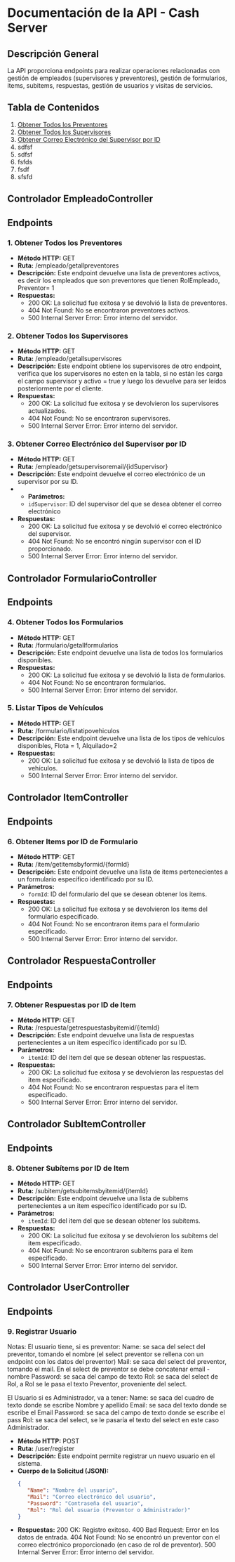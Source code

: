 # Documentación de la API - Cash Server

## Descripción General

La API proporciona endpoints para realizar operaciones relacionadas con gestión de empleados (supervisores y preventores), gestión de formularios, items, subitems, respuestas, gestión de usuarios y visitas de servicios.

## Tabla de Contenidos

1. [Obtener Todos los Preventores](#1-obtener-todos-los-preventores)
2. [Obtener Todos los Supervisores](#2-obtener-todos-los-supervisores)
3. [Obtener Correo Electrónico del Supervisor por ID](#3-obtener-correo-electrónico-del-supervisor-por-id)
4. sdfsf
5. sdfsf
6. fsfds
7. fsdf
8. sfsfd

## Controlador EmpleadoController

## Endpoints

### 1. Obtener Todos los Preventores

- **Método HTTP:** GET
- **Ruta:** /empleado/getallpreventores
- **Descripción:** Este endpoint devuelve una lista de preventores activos, es decir los empleados que son preventores que tienen RolEmpleado, Preventor= 1
- **Respuestas:**
  - 200 OK: La solicitud fue exitosa y se devolvió la lista de preventores.
  - 404 Not Found: No se encontraron preventores activos.
  - 500 Internal Server Error: Error interno del servidor.

### 2. Obtener Todos los Supervisores

- **Método HTTP:** GET
- **Ruta:** /empleado/getallsupervisores
- **Descripción:** Este endpoint obtiene los supervisores de otro endpoint, verifica que los supervisores no esten en la tabla, si no están les carga el campo supervisor y activo = true y luego los devuelve para ser leídos posteriormente por el cliente.
- **Respuestas:**
  - 200 OK: La solicitud fue exitosa y se devolvieron los supervisores actualizados.
  - 404 Not Found: No se encontraron supervisores.
  - 500 Internal Server Error: Error interno del servidor.

### 3. Obtener Correo Electrónico del Supervisor por ID

- **Método HTTP:** GET
- **Ruta:** /empleado/getsupervisoremail/{idSupervisor}
- **Descripción:** Este endpoint devuelve el correo electrónico de un supervisor por su ID.
- - **Parámetros:**
  - `idSupervisor`: ID del supervisor del que se desea obtener el correo electrónico
- **Respuestas:**
  - 200 OK: La solicitud fue exitosa y se devolvió el correo electrónico del supervisor.
  - 404 Not Found: No se encontró ningún supervisor con el ID proporcionado.
  - 500 Internal Server Error: Error interno del servidor.
 
## Controlador FormularioController

## Endpoints

### 4. Obtener Todos los Formularios

- **Método HTTP:** GET
- **Ruta:** /formulario/getallformularios
- **Descripción:** Este endpoint devuelve una lista de todos los formularios disponibles.
- **Respuestas:**
  - 200 OK: La solicitud fue exitosa y se devolvió la lista de formularios.
  - 404 Not Found: No se encontraron formularios.
  - 500 Internal Server Error: Error interno del servidor.

### 5. Listar Tipos de Vehículos

- **Método HTTP:** GET
- **Ruta:** /formulario/listatipovehiculos
- **Descripción:** Este endpoint devuelve una lista de los tipos de vehículos disponibles, Flota = 1, Alquilado=2
- **Respuestas:**
  - 200 OK: La solicitud fue exitosa y se devolvió la lista de tipos de vehículos.
  - 500 Internal Server Error: Error interno del servidor.
 
## Controlador ItemController

## Endpoints

### 6. Obtener Items por ID de Formulario

- **Método HTTP:** GET
- **Ruta:** /item/getitemsbyformid/{formId}
- **Descripción:** Este endpoint devuelve una lista de items pertenecientes a un formulario específico identificado por su ID.
- **Parámetros:**
  - `formId`: ID del formulario del que se desean obtener los items.
- **Respuestas:**
  - 200 OK: La solicitud fue exitosa y se devolvieron los items del formulario especificado.
  - 404 Not Found: No se encontraron items para el formulario especificado.
  - 500 Internal Server Error: Error interno del servidor.
 
## Controlador RespuestaController

## Endpoints

### 7. Obtener Respuestas por ID de Item

- **Método HTTP:** GET
- **Ruta:** /respuesta/getrespuestasbyitemid/{itemId}
- **Descripción:** Este endpoint devuelve una lista de respuestas pertenecientes a un item específico identificado por su ID.
- **Parámetros:**
  - `itemId`: ID del item del que se desean obtener las respuestas.
- **Respuestas:**
  - 200 OK: La solicitud fue exitosa y se devolvieron las respuestas del item especificado.
  - 404 Not Found: No se encontraron respuestas para el item especificado.
  - 500 Internal Server Error: Error interno del servidor.
 
## Controlador SubItemController

## Endpoints

### 8. Obtener Subítems por ID de Item

- **Método HTTP:** GET
- **Ruta:** /subitem/getsubitemsbyitemid/{itemId}
- **Descripción:** Este endpoint devuelve una lista de subítems pertenecientes a un item específico identificado por su ID.
- **Parámetros:**
  - `itemId`: ID del item del que se desean obtener los subítems.
- **Respuestas:**
  - 200 OK: La solicitud fue exitosa y se devolvieron los subítems del item especificado.
  - 404 Not Found: No se encontraron subítems para el item especificado.
  - 500 Internal Server Error: Error interno del servidor.

 ## Controlador UserController

 ## Endpoints

### 9. Registrar Usuario
Notas: 
El usuario tiene, si es preventor:
Name: se saca del select del preventor, tomando el nombre (el select preventor se rellena con un endpoint con los datos del preventor)
Mail: se saca del select del preventor, tomando el mail. En el select de preventor se debe concatenar email - nombre
Password: se saca del campo de texto 
Rol: se saca del select de Rol, a Rol se le pasa el texto Preventor, proveniente del select.

El Usuario si es Administrador, va a tener:
Name: se saca del cuadro de texto donde se escribe Nombre y apellido
Email: se saca del texto donde se escribe el Email
Password: se saca del campo de texto donde se escribe el pass
Rol: se saca del select, se le pasaría el texto del select en este caso Administrador.

- **Método HTTP:** POST
- **Ruta:** /user/register
- **Descripción:** Este endpoint permite registrar un nuevo usuario en el sistema.
- **Cuerpo de la Solicitud (JSON):**
  ```json
  {
     "Name": "Nombre del usuario",
     "Mail": "Correo electrónico del usuario",
     "Password": "Contraseña del usuario",
     "Rol": "Rol del usuario (Preventor o Administrador)"
  }
- **Respuestas:**
200 OK: Registro exitoso.
400 Bad Request: Error en los datos de entrada.
404 Not Found: No se encontró un preventor con el correo electrónico proporcionado (en caso de rol de preventor).
500 Internal Server Error: Error interno del servidor.


 


 
    
 
  
 
  

